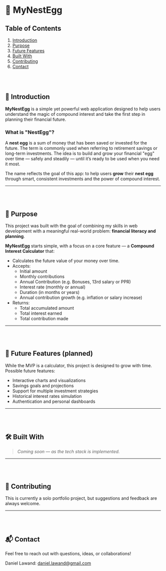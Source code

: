 # 🥚 MyNestEgg

## Table of Contents
1. [Introduction](#mynestegg)
2. [Purpose](#purpose)
3. [Future Features](#future_features)
4. [Built With](#built_with)
5. [Contributing](#contributing)
6. [Contact](#contact)


<br><br>
<a name="mynestegg"></a>
## 📌 Introduction
**MyNestEgg** is a simple yet powerful web application designed to help users understand the magic of compound interest and take the first step in planning their financial future.

<a name="nestegg"></a>
### What is "NestEgg"?

A **nest egg** is a sum of money that has been saved or invested for the future. The term is commonly used when referring to retirement savings or long-term investments. The idea is to build and grow your financial "egg" over time — safely and steadily — until it’s ready to be used when you need it most.

The name reflects the goal of this app: to help users **grow** their **nest egg** through smart, consistent investments and the power of compound interest.

---
<br><br>
<a name="purpose"></a>
## 🎯 Purpose

This project was built with the goal of combining my skills in web development with a meaningful real-world problem: **financial literacy and planning**.

**MyNestEgg** starts simple, with a focus on a core feature — a **Compound Interest Calculator** that:

- Calculates the future value of your money over time.
- Accepts:
  - Initial amount
  - Monthly contributions
  - Annual Contribution (e.g. Bonuses, 13rd salary or PPR)
  - Interest rate (monthly or annual)
  - Duration (in months or years)
  - Annual contribution growth (e.g. inflation or salary increase)
- Returns:
  - Total accumulated amount
  - Total interest earned
  - Total contribution made

---
<br><br>
<a name="future_features"></a>
## 🚧 Future Features (planned)

While the MVP is a calculator, this project is designed to grow with time. Possible future features:

- Interactive charts and visualizations
- Savings goals and projections
- Support for multiple investment strategies
- Historical interest rates simulation
- Authentication and personal dashboards

---
<br><br>
<a name="built_with"></a>
## 🛠️ Built With

> *Coming soon — as the tech stack is implemented.*

---
<br><br>
<a name="contributing"></a>
## 🤝 Contributing

This is currently a solo portfolio project, but suggestions and feedback are always welcome.

---
<br><br>
<a name="contact"></a>
## 📬 Contact

Feel free to reach out with questions, ideas, or collaborations!

Daniel Lawand: daniel.lawand@gmail.com

